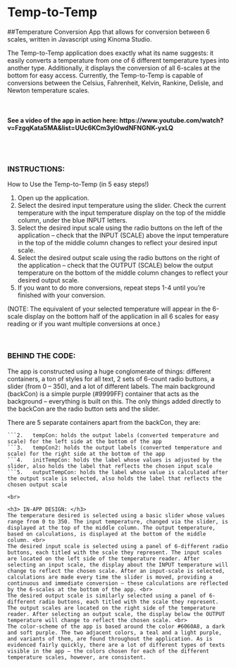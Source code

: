 # Temp-to-Temp
##Temperature Conversion App that allows for conversion between 6 scales, written in Javascript using Kinoma Studio. 

The Temp-to-Temp application does exactly what its name suggests: it easily converts a temperature from one of 6 different temperature types into another type. Additionally, it displays the conversion of all 6-scales at the bottom for easy access. Currently, the Temp-to-Temp is capable of conversions between the Celsius, Fahrenheit, Kelvin, Rankine, Delisle, and Newton temperature scales. 

<br>

<h4>See a video of the app in action here: https://www.youtube.com/watch?v=FzgqKata5MA&list=UUc6KCm3yl0wdNFNGNK-yxLQ</h4>

<br><br>

<h3>INSTRUCTIONS:</h3>
How to Use the Temp-to-Temp (in 5 easy steps!)
<ol>
  <li>Open up the application.</li>
  <li>Select the desired input temperature using the slider. Check the current temperature with the input temperature display on the top of the middle column, under the blue INPUT letters.</li>
  <li>Select the desired input scale using the radio buttons on the left of the application – check that the INPUT (SCALE) above the input temperature in the top of the middle column changes to reflect your desired input scale.</li>
  <li>Select the desired output scale using the radio buttons on the right of the application – check that the OUTPUT (SCALE) below the output temperature on the bottom of the middle column changes to reflect your desired output scale.</li>
  <li>If you want to do more conversions, repeat steps 1-4 until you’re finished with your conversion.</li>
</ol> 

(NOTE: The equivalent of your selected temperature will appear in the 6-scale display on the bottom half of the application in all 6 scales for easy reading or if you want multiple conversions at once.)
 
<br>

<h3>BEHIND THE CODE:</h3>
The app is constructed using a huge conglomerate of things: different containers, a ton of styles for all text, 2 sets of 6-count radio buttons, a slider (from 0 – 350), and a lot of different labels. The main background (backCon) is a simple purple (#9999FF) container that acts as the background – everything is built on this. The only things added directly to the backCon are the radio button sets and the slider. 

There are 5 separate containers apart from the backCon, they are:
```1.	displayCon: holds the transition piece, a label, (“if you’re curious…” between the input and output halves of the app.
```2.	tempCon: holds the output labels (converted temperature and scale) for the left side at the bottom of the app
```3.	tempCon2: holds the output labels (converted temperature and scale) for the right side at the bottom of the app
```4.	initTempCon: holds the label whose values is adjusted by the slider, also holds the label that reflects the chosen input scale
```5.	outputTempCon: holds the label whose value is calculated after the output scale is selected, also holds the label that reflects the chosen output scale

<br>

<h3> IN-APP DESIGN: </h3>
The temperature desired is selected using a basic slider whose values range from 0 to 350. The input temperature, changed via the slider, is displayed at the top of the middle column. The output temperature, based on calculations, is displayed at the bottom of the middle column. <br>
The desired input scale is selected using a panel of 6-different radio buttons, each titled with the scale they represent. The input scales are located on the left side of the temperature reader. After selecting an input scale, the display about the INPUT temperature will change to reflect the chosen scale. After an input-scale is selected, calculations are made every time the slider is moved, providing a continuous and immediate conversion – these calculations are reflected by the 6-scales at the bottom of the app. <br>
The desired output scale is similarly selected using a panel of 6-different radio buttons, each titled with the scale they represent. The output scales are located on the right side of the temperature reader. After selecting an output scale, the display below the OUTPUT temperature will change to reflect the chosen scale. <br>
The color-scheme of the app is based around the color #6060A8, a dark and soft purple. The two adjacent colors, a teal and a light purple, and variants of them, are found throughout the application. As is evidenced fairly quickly, there are a lot of different types of texts visible in the app – the colors chosen for each of the different temperature scales, however, are consistent.


